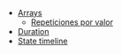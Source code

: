 * [Arrays](arrays.md)
  * [Repeticiones por valor](arrays.md#repeticiones-por-valor)
* [Duration](duration.md)
* [State timeline](statetimeline.md)